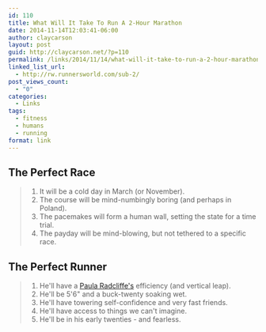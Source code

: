 ```yaml
---
id: 110
title: What Will It Take To Run A 2-Hour Marathon
date: 2014-11-14T12:03:41-06:00
author: claycarson
layout: post
guid: http://claycarson.net/?p=110
permalink: /links/2014/11/14/what-will-it-take-to-run-a-2-hour-marathon/
linked_list_url:
  - http://rw.runnersworld.com/sub-2/
post_views_count:
  - "0"
categories:
  - Links
tags:
  - fitness
  - humans
  - running
format: link
---
```

<h2>The Perfect Race</h2>

<blockquote>
  <ol>
  <li>It will be a cold day in March (or November).</li>
  <li>The course will be mind-numbingly boring (and perhaps in Poland).</li>
  <li>The pacemakes will form a human wall, setting the state for a time trial.</li>
  <li>The payday will be mind-blowing, but not tethered to a specific race.</li>
  </ol>
</blockquote>

<h2>The Perfect Runner</h2>

<blockquote>
  <ol>
  <li>He'll have a <a href="http://en.wikipedia.org/wiki/Paula_Radcliffe">Paula Radcliffe's</a> efficiency (and vertical leap).</li>
  <li>He'll be 5'6" and a buck-twenty soaking wet.</li>
  <li>He'll have towering self-confidence and very fast friends.</li>
  <li>He'll have access to things we can't imagine.</li>
  <li>He'll be in his early twenties - and fearless.</li>
  </ol>
</blockquote>